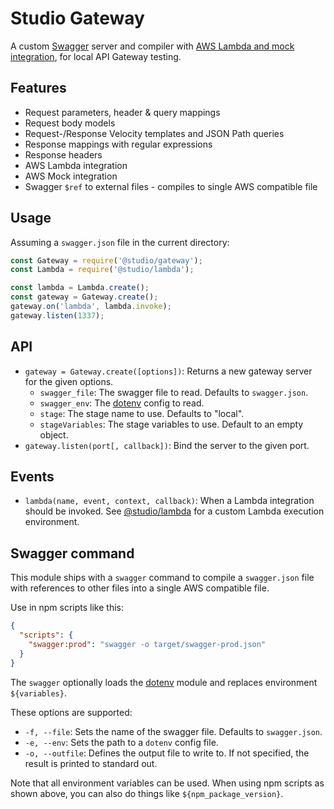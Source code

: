 # Studio Gateway

A custom [Swagger][] server and compiler with [AWS Lambda
and mock integration][aws-int], for local API Gateway testing.

## Features

- Request parameters, header & query mappings
- Request body models
- Request-/Response Velocity templates and JSON Path queries
- Response mappings with regular expressions
- Response headers
- AWS Lambda integration
- AWS Mock integration
- Swagger `$ref` to external files - compiles to single AWS compatible file

## Usage

Assuming a `swagger.json` file in the current directory:

```js
const Gateway = require('@studio/gateway');
const Lambda = require('@studio/lambda');

const lambda = Lambda.create();
const gateway = Gateway.create();
gateway.on('lambda', lambda.invoke);
gateway.listen(1337);
```

## API

- `gateway = Gateway.create([options])`: Returns a new gateway server
  for the given options.
  - `swagger_file`: The swagger file to read. Defaults to `swagger.json`.
  - `swagger_env`: The [dotenv][] config to read.
  - `stage`: The stage name to use. Defaults to "local".
  - `stageVariables`: The stage variables to use. Default to an empty object.
- `gateway.listen(port[, callback])`: Bind the server to the given port.

## Events

- `lambda(name, event, context, callback)`: When a Lambda integration should be
  invoked. See [@studio/lambda][] for a custom Lambda execution environment.

## Swagger command

This module ships with a `swagger` command to compile a `swagger.json` file with
references to other files into a single AWS compatible file.

Use in npm scripts like this:

```json
{
  "scripts": {
    "swagger:prod": "swagger -o target/swagger-prod.json"
  }
}
```

The `swagger` optionally loads the [dotenv][] module and replaces environment
`${variables}`.

These options are supported:

- `-f, --file`: Sets the name of the swagger file. Defaults to `swagger.json`.
- `-e, --env`: Sets the path to a `dotenv` config file.
- `-o, --outfile`: Defines the output file to write to. If not specified, the
  result is printed to standard out.

Note that all environment variables can be used. When using npm scripts as
shown above, you can also do things like `${npm_package_version}`.

[Swagger]: http://swagger.io
[aws-int]: http://docs.aws.amazon.com/apigateway/latest/developerguide/api-gateway-swagger-extensions.html
[@studio/lambda]: https://github.com/javascript-studio/studio-lambda
[dotenv]: https://www.npmjs.com/package/dotenv

